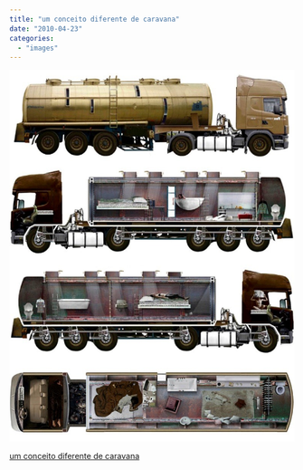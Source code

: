 ```yaml
---
title: "um conceito diferente de caravana"
date: "2010-04-23"
categories: 
  - "images"
---
```


![](images/tumblr_l07twqMUwq1qz4vrlo1_1280.jpg)

[um conceito diferente de caravana](http://obviousmag.org/olhares/arquivo/2010/04/um_conceito_diferente_de_caravana.html)

